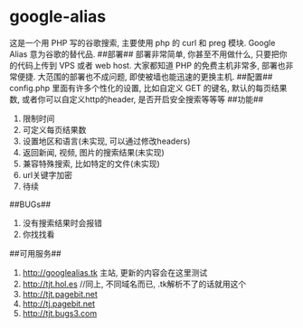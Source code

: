 google-alias
============
这是一个用 PHP 写的谷歌搜索, 主要使用 php 的 curl 和 preg 模块.
Google Alias 意为谷歌的替代品.
##部署##
部署非常简单, 你甚至不用做什么, 只要把你的代码上传到 VPS 或者 web host.
大家都知道 PHP 的免费主机非常多, 部署也非常便捷. 大范围的部署也不成问题, 即使被墙也能迅速的更换主机.
##配置##
config.php 里面有许多个性化的设置, 比如自定义 GET 的键名, 默认的每页结果数, 或者你可以自定义http的header, 是否开启安全搜索等等等
##功能##
1. 限制时间
2. 可定义每页结果数
3. 设置地区和语言(未实现, 可以通过修改headers)
4. 返回新闻, 视频, 图片的搜索结果(未实现)
5. 兼容特殊搜索, 比如特定的文件(未实现)
5. url关键字加密
6. 待续

##BUGs##
1. 没有搜索结果时会报错
2. 你找找看

##可用服务##
1. http://googlealias.tk 主站, 更新的内容会在这里测试
2. http://tjt.hol.es  //同上, 不同域名而已, .tk解析不了的话就用这个
3. http://tjt.pagebit.net
4. http://tj.pagebit.net
5. http://tjt.bugs3.com

